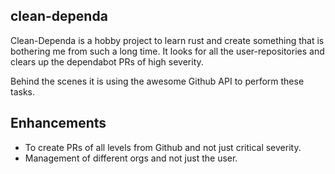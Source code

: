 ## clean-dependa

Clean-Dependa is a hobby project to learn rust and create something that is
bothering me from such a long time. It looks for all the user-repositories and
clears up the dependabot PRs of high severity.

Behind the scenes it is using the awesome Github API to perform these tasks.

## Enhancements

* To create PRs of all levels from Github and not just critical severity.
* Management of different orgs and not just the user.

